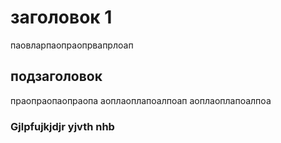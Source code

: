 # заголовок 1

паовларпаопраопрвапрлоап

## подзаголовок

праопраопаопраопа
аоплаоплапоалпоап
аоплаоплапоалпоа

### Gjlpfujkjdjr yjvth nhb